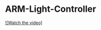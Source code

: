 # ARM-Light-Controller
[![Watch the video]]([https://youtu.be/vt5fpE0bzSY](https://youtu.be/XhOL-IhKx5o))
